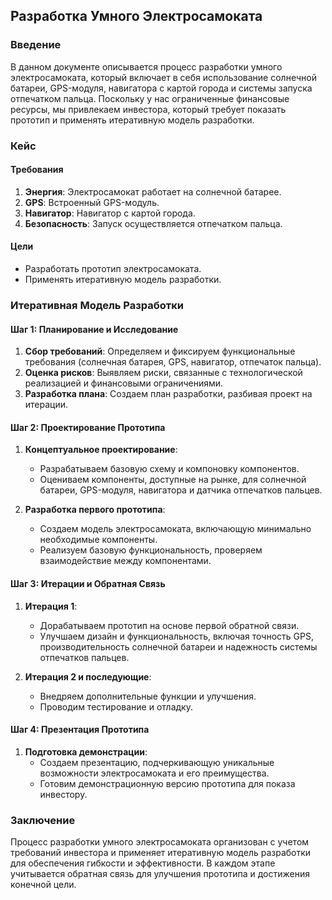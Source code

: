 ## Разработка Умного Электросамоката

### Введение

В данном документе описывается процесс разработки умного электросамоката, который включает в себя использование солнечной батареи, GPS-модуля, навигатора с картой города и системы запуска отпечатком пальца. Поскольку у нас ограниченные финансовые ресурсы, мы привлекаем инвестора, который требует показать прототип и применять итеративную модель разработки.

### Кейс

#### Требования
1. **Энергия**: Электросамокат работает на солнечной батарее.
2. **GPS**: Встроенный GPS-модуль.
3. **Навигатор**: Навигатор с картой города.
4. **Безопасность**: Запуск осуществляется отпечатком пальца.

#### Цели
- Разработать прототип электросамоката.
- Применять итеративную модель разработки.

### Итеративная Модель Разработки

#### Шаг 1: Планирование и Исследование
1. **Сбор требований**: Определяем и фиксируем функциональные требования (солнечная батарея, GPS, навигатор, отпечаток пальца).
2. **Оценка рисков**: Выявляем риски, связанные с технологической реализацией и финансовыми ограничениями.
3. **Разработка плана**: Создаем план разработки, разбивая проект на итерации.

#### Шаг 2: Проектирование Прототипа
1. **Концептуальное проектирование**:
   - Разрабатываем базовую схему и компоновку компонентов.
   - Оцениваем компоненты, доступные на рынке, для солнечной батареи, GPS-модуля, навигатора и датчика отпечатков пальцев.

2. **Разработка первого прототипа**:
   - Создаем модель электросамоката, включающую минимально необходимые компоненты.
   - Реализуем базовую функциональность, проверяем взаимодействие между компонентами.

#### Шаг 3: Итерации и Обратная Связь
1. **Итерация 1**:
   - Дорабатываем прототип на основе первой обратной связи.
   - Улучшаем дизайн и функциональность, включая точность GPS, производительность солнечной батареи и надежность системы отпечатков пальцев.

2. **Итерация 2 и последующие**:
   - Внедряем дополнительные функции и улучшения.
   - Проводим тестирование и отладку.

#### Шаг 4: Презентация Прототипа
1. **Подготовка демонстрации**:
   - Создаем презентацию, подчеркивающую уникальные возможности электросамоката и его преимущества.
   - Готовим демонстрационную версию прототипа для показа инвестору.

### Заключение

Процесс разработки умного электросамоката организован с учетом требований инвестора и применяет итеративную модель разработки для обеспечения гибкости и эффективности. В каждом этапе учитывается обратная связь для улучшения прототипа и достижения конечной цели.
